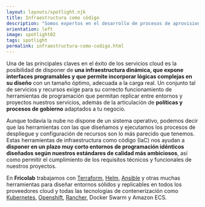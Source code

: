 ```yaml
---
layout: layouts/spotlight.njk
title: Infraestructura como código
description: "Somos expertos en el desarrollo de procesos de aprovisionamiento, despliegue y configuración basados en el paradigma moderno de <b>Infraestructura como código</b>, IaC.<br>Te acompañamos en el proceso de migración al nuevo paradigma para alcanzar un <b>mayor nivel de madurez en la gestión de tu infraestructura en la nube</b> mediante la aplicación de políticas basadas en código perfectamente replicables.<br>Despliegues <b>ágiles y seguros</b> con un enfoque <b>DevOps</b> que garantizarán la portabilidad de tus aplicaciones y un modelo de entrega continua que maximice la satisfacción de tus usuarios."
orientation: left
image: spotlight02
tags: spotlight
permalink: infraestructura-como-codigo.html
---
```


Una de las principales claves en el éxito de los servicios cloud es la posibilidad de disponer de **una infraestructura dinámica, que expone interfaces programables y que permite incorporar lógicas complejas en su diseño** con un tamaño óptimo, adecuada a la carga real. Un conjunto tal de servicios y recursos exige para su correcto funcionamiento de herramientas de programación que permitan replicar entre entornos y proyectos nuestros servicios, además de la articulación de **políticas y procesos de gobierno** adaptados a tu negocio.

Aunque todavía la nube no dispone de un sistema operativo, podemos decir que las herramientas con las que diseñamos y ejecutamos los procesos de despliegue y configuración de recursos son lo más parecido que tenemos. Estas herramientas de infraestructura como código (IaC) nos ayudan a **disponer en un plazo muy corto entornos de programación idénticos diseñados según nuestros estándares de calidad más ambiciosos**, así como permitir el cumplimiento de los requisitos técnicos y funcionales de nuestros proyectos.

En **Fricolab** trabajamos con <a href="https://www.terraform.io/">Terraform</a>, <a href="https://helm.sh">Helm</a>, <a href="https://www.ansible.com">Ansible</a> y otras muchas herramientas para diseñar entornos sólidos y replicables en todos los proveedores cloud y todas las tecnologías de contenerización como <a href="https://kubernetes.io">Kubernetes</a>, <a href="https://www.openshift.com">Openshift</a>, <a href="https://www.rancher.com">Rancher</a>, Docker Swarm y Amazon ECS.
